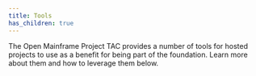 ```yaml
---
title: Tools
has_children: true
---
```


The Open Mainframe Project TAC provides a number of tools for hosted projects to use as a benefit for being part of the foundation. Learn more about them and how to leverage them below.

